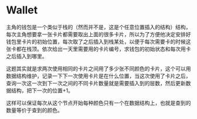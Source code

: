 # Wallet

主角的钱包是一个类似于栈的（然而并不是，这是个任意位置插入的结构）结构，每次主角想要拿一张卡片都需要取出上面的很多卡片，所以为了方便他决定安排好钱包里卡片的初始位置，每次取了之后插入到栈某处，以便于每次需要卡的时候这张卡都在栈顶。依次给出一天里需要用的卡片编号，求钱包的初始状态和每次用卡之后插入到哪里。

这题其实就是求两次使用相同的卡片之间用了多少张不同颜色的卡片，这个可以用数据结构维护，记录一下下一次使用卡片是在什么位置，当这次使用了卡片之后，查询一次这一次到下一次之间的不同卡片数量就是需要插入到的层数，然后更新数据结构，把下一次的位置+1。

这样可以保证每次从这个节点开始每种颜色只有一个在数据结构上，也就是查到的数量等价于查到的颜色。
